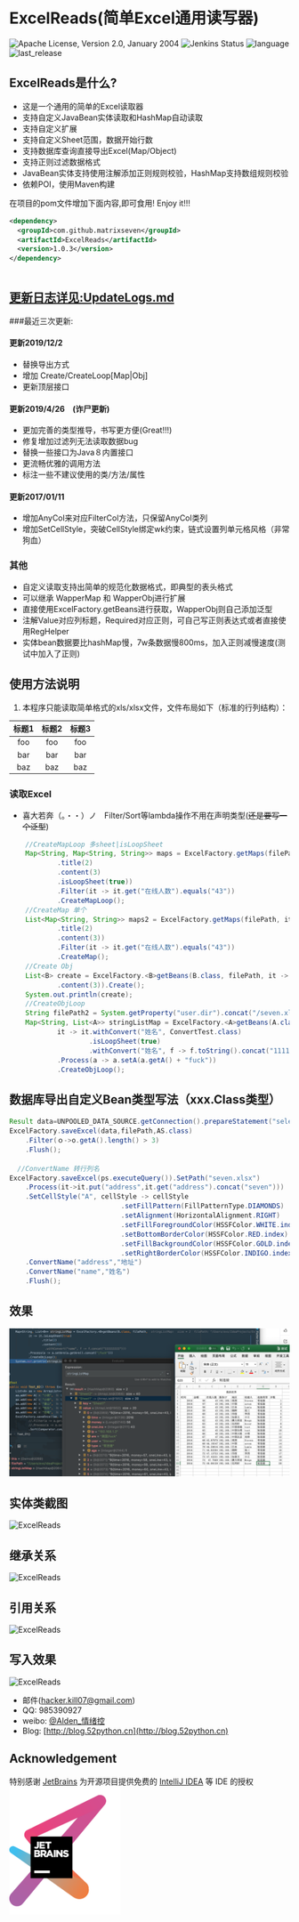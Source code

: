 # ExcelReads(简单Excel通用读写器)

![Apache License, Version 2.0, January 2004](https://img.shields.io/github/license/apache/maven.svg?label=License)
![Jenkins Status](https://img.shields.io/jenkins/s/https/builds.apache.org/job/maven-box/job/maven/job/master.svg?style=flat-square)
![language](https://img.shields.io/badge/language-java-orange.svg)
![last_release](https://img.shields.io/badge/release-1.0.3-green)
## ExcelReads是什么?
* 这是一个通用的简单的Excel读取器
* 支持自定义JavaBean实体读取和HashMap自动读取
* 支持自定义扩展
* 支持自定义Sheet范围，数据开始行数
* 支持数据库查询直接导出Excel(Map/Object)
* 支持正则过滤数据格式
* JavaBean实体支持使用注解添加正则规则校验，HashMap支持数组规则校验
* 依赖POI，使用Maven构建

在项目的pom文件增加下面内容,即可食用! Enjoy it!!!
```xml
<dependency>
  <groupId>com.github.matrixseven</groupId>
  <artifactId>ExcelReads</artifactId>
  <version>1.0.3</version>
</dependency>



```

## [更新日志详见:UpdateLogs.md](UPDATELOG.MD)
###最近三次更新:


#### 更新2019/12/2　
* 替换导出方式
* 增加 Create/CreateLoop[Map|Obj]
* 更新顶层接口

#### 更新2019/4/26　(诈尸更新)
* 更加完善的类型推导，书写更方便(Great!!!)
* 修复增加过滤列无法读取数据bug
* 替换一些接口为Java８内置接口
* 更流畅优雅的调用方法
* 标注一些不建议使用的类/方法/属性

#### 更新2017/01/11
* 增加AnyCol来对应FilterCol方法，只保留AnyCol类列
* 增加SetCellStyle，突破CellStyle绑定wk约束，链式设置列单元格风格（非常狗血）


### 其他
* 自定义读取支持出简单的规范化数据格式，即典型的表头格式
* 可以继承 WapperMap 和 WapperObj进行扩展
* 直接使用ExcelFactory.getBeans进行获取，WapperObj则自己添加泛型
* 注解Value对应列标题，Required对应正则，可自己写正则表达式或者直接使用RegHelper
* 实体bean数据要比hashMap慢，7w条数据慢800ms，加入正则减慢速度(测试中加入了正则)

## 使用方法说明
1. 本程序只能读取简单格式的xls/xlsx文件，文件布局如下（标准的行列结构）：<br>

| 标题1 | 标题2 | 标题3 |
|:-----:|:-----:|:-----:|
|foo    | foo   | foo   |
|bar    | bar   | bar   |
|baz    | baz   | baz   |

### 读取Excel

* 喜大若奔（。・・）ノ　Filter/Sort等lambda操作不用在声明类型(~~还是要写一个泛型~~)
```java
    //CreateMapLoop 多sheet|isLoopSheet
    Map<String, Map<String, String>> maps = ExcelFactory.getMaps(filePath, it -> it.vocSize(1999)
            .title(2)
            .content(3)
            .isLoopSheet(true))
            .Filter(it -> it.get("在线人数").equals("43"))
            .CreateMapLoop();
    //CreateMap 单个
    List<Map<String, String>> maps2 = ExcelFactory.getMaps(filePath, it -> it.vocSize(1999)
            .title(2)
            .content(3))
            .Filter(it -> it.get("在线人数").equals("43"))
            .CreateMap();
    //Create Obj
    List<B> create = ExcelFactory.<B>getBeans(B.class, filePath, it -> it.title(2)
            .content(3)).Create();
    System.out.println(create);
    //CreateObjLoop
    String filePath2 = System.getProperty("user.dir").concat("/seven.xlsx");
    Map<String, List<A>> stringListMap = ExcelFactory.<A>getBeans(A.class, filePath2,
            it -> it.withConvert("姓名", ConvertTest.class)
                    .isLoopSheet(true)
                    .withConvert("姓名", f -> f.toString().concat("111111111")))
            .Process(a -> a.setA(a.getA() + "fuck"))
            .CreateObjLoop();
```
## 数据库导出自定义Bean类型写法（xxx.Class类型）
```java
Result data=UNPOOLED_DATA_SOURCE.getConnection().prepareStatement("select * FROM  users_info limit 1000").executeQuery()
ExcelFactory.saveExcel(data,filePath,AS.class)
    .Filter(ｏ->o.getA().length() > 3)
    .Flush();
    
  //ConvertName 转行列名  
ExcelFactory.saveExcel(ps.executeQuery()).SetPath("seven.xlsx")
    .Process(it->it.put("address",it.get("address").concat("seven")))
    .SetCellStyle("A", cellStyle -> cellStyle
                            .setFillPattern(FillPatternType.DIAMONDS)
                            .setAlignment(HorizontalAlignment.RIGHT)
                            .setFillForegroundColor(HSSFColor.WHITE.index)
                            .setBottomBorderColor(HSSFColor.RED.index)
                            .setFillBackgroundColor(HSSFColor.GOLD.index)
                            .setRightBorderColor(HSSFColor.INDIGO.index))
    .ConvertName("address","地址")
    .ConvertName("name","姓名")
    .Flush();
```

 ## 效果
![ExcelReads](效果.png)
## 实体类截图
![ExcelReads](实体类.png)
## 继承关系
![ExcelReads](关系.png)
## 引用关系
![ExcelReads](引用.png)
## 写入效果
![ExcelReads](write.png)

* 邮件(hacker.kill07@gmail.com)
* QQ: 985390927
* weibo: [@Alden_情绪控](http://weibo.com/Sweets07)
* Blog: [http://blog.52python.cn](http://blog.52python.cn)

## Acknowledgement
特别感谢 [JetBrains](https://www.jetbrains.com/?from=matrixSeven) 为开源项目提供免费的 [IntelliJ IDEA](https://www.jetbrains.com/idea/?from=matrixSeven) 等 IDE 的授权  
[<img src="jetbrains-variant-3.png" width="200"/>](https://www.jetbrains.com/?from=matrixSeven)